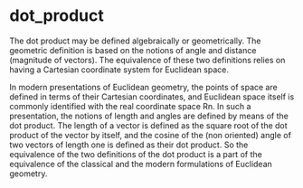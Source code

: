 # dot_product

The dot product may be defined algebraically or geometrically. The geometric definition is based on the notions of angle and distance (magnitude of vectors). The equivalence of these two definitions relies on having a Cartesian coordinate system for Euclidean space.

In modern presentations of Euclidean geometry, the points of space are defined in terms of their Cartesian coordinates, and Euclidean space itself is commonly identified with the real coordinate space Rn. In such a presentation, the notions of length and angles are defined by means of the dot product. The length of a vector is defined as the square root of the dot product of the vector by itself, and the cosine of the (non oriented) angle of two vectors of length one is defined as their dot product. So the equivalence of the two definitions of the dot product is a part of the equivalence of the classical and the modern formulations of Euclidean geometry.
